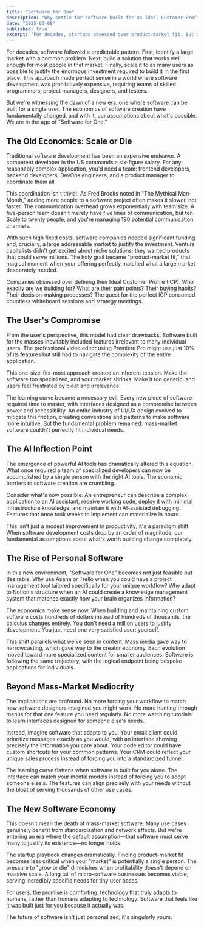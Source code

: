```yaml
---
title: "Software for One"
description: "Why settle for software built for an Ideal Customer Profile?"
date: "2025-03-08"
published: true
excerpt: "For decades, startups obsessed over product-market fit. But what happens when “market” no longer matters, when software built for one is not only possible, but preferable?"
---
```

For decades, software followed a predictable pattern. First, identify a large market with a common problem. Next, build a solution that works well enough for most people in that market. Finally, scale it to as many users as possible to justify the enormous investment required to build it in the first place. This approach made perfect sense in a world where software development was prohibitively expensive, requiring teams of skilled programmers, project managers, designers, and testers.

But we're witnessing the dawn of a new era, one where software can be built for a single user. The economics of software creation have fundamentally changed, and with it, our assumptions about what's possible. We are in the age of "Software for One."

## The Old Economics: Scale or Die

Traditional software development has been an expensive endeavor. A competent developer in the US commands a six-figure salary. For any reasonably complex application, you'd need a team: frontend developers, backend developers, DevOps engineers, and a product manager to coordinate them all.

This coordination isn't trivial. As Fred Brooks noted in "The Mythical Man-Month," adding more people to a software project often makes it slower, not faster. The communication overhead grows exponentially with team size. A five-person team doesn't merely have five lines of communication, but ten. Scale to twenty people, and you're managing 190 potential communication channels.

With such high fixed costs, software companies needed significant funding and, crucially, a large addressable market to justify the investment. Venture capitalists didn't get excited about niche solutions; they wanted products that could serve millions. The holy grail became "product-market fit," that magical moment when your offering perfectly matched what a large market desperately needed.

Companies obsessed over defining their Ideal Customer Profile (ICP). Who exactly are we building for? What are their pain points? Their buying habits? Their decision-making processes? The quest for the perfect ICP consumed countless whiteboard sessions and strategy meetings.

## The User's Compromise

From the user's perspective, this model had clear drawbacks. Software built for the masses inevitably included features irrelevant to many individual users. The professional video editor using Premiere Pro might use just 10% of its features but still had to navigate the complexity of the entire application.

This one-size-fits-most approach created an inherent tension. Make the software too specialized, and your market shrinks. Make it too generic, and users feel frustrated by bloat and irrelevance.

The learning curve became a necessary evil. Every new piece of software required time to master, with interfaces designed as a compromise between power and accessibility. An entire industry of UI/UX design evolved to mitigate this friction, creating conventions and patterns to make software more intuitive. But the fundamental problem remained: mass-market software couldn't perfectly fit individual needs.

## The AI Inflection Point

The emergence of powerful AI tools has dramatically altered this equation. What once required a team of specialized developers can now be accomplished by a single person with the right AI tools. The economic barriers to software creation are crumbling.

Consider what's now possible: An entrepreneur can describe a complex application to an AI assistant, receive working code, deploy it with minimal infrastructure knowledge, and maintain it with AI-assisted debugging. Features that once took weeks to implement can materialize in hours.

This isn't just a modest improvement in productivity; it's a paradigm shift. When software development costs drop by an order of magnitude, our fundamental assumptions about what's worth building change completely.

## The Rise of Personal Software

In this new environment, "Software for One" becomes not just feasible but desirable. Why use Asana or Trello when you could have a project management tool tailored specifically for your unique workflow? Why adapt to Notion's structure when an AI could create a knowledge management system that matches exactly how your brain organizes information?

The economics make sense now. When building and maintaining custom software costs hundreds of dollars instead of hundreds of thousands, the calculus changes entirely. You don't need a million users to justify development. You just need one very satisfied user: yourself.

This shift parallels what we've seen in content. Mass media gave way to narrowcasting, which gave way to the creator economy. Each evolution moved toward more specialized content for smaller audiences. Software is following the same trajectory, with the logical endpoint being bespoke applications for individuals.

## Beyond Mass-Market Mediocrity

The implications are profound. No more forcing your workflow to match how software designers imagined you might work. No more hunting through menus for that one feature you need regularly. No more watching tutorials to learn interfaces designed for someone else's needs.

Instead, imagine software that adapts to you. Your email client could prioritize messages exactly as you would, with an interface showing precisely the information you care about. Your code editor could have custom shortcuts for your common patterns. Your CRM could reflect your unique sales process instead of forcing you into a standardized funnel.

The learning curve flattens when software is built for you alone. The interface can match your mental models instead of forcing you to adopt someone else's. The features can align precisely with your needs without the bloat of serving thousands of other use cases.

## The New Software Economy

This doesn't mean the death of mass-market software. Many use cases genuinely benefit from standardization and network effects. But we're entering an era where the default assumption—that software must serve many to justify its existence—no longer holds.

The startup playbook changes dramatically. Finding product-market fit becomes less critical when your "market" is potentially a single person. The pressure to "grow or die" diminishes when profitability doesn't depend on massive scale. A long tail of micro-software businesses becomes viable, serving incredibly specific needs for tiny user bases.

For users, the promise is comforting: technology that truly adapts to humans, rather than humans adapting to technology. Software that feels like it was built just for you because it actually was.

The future of software isn't just personalized; it's singularly yours.
